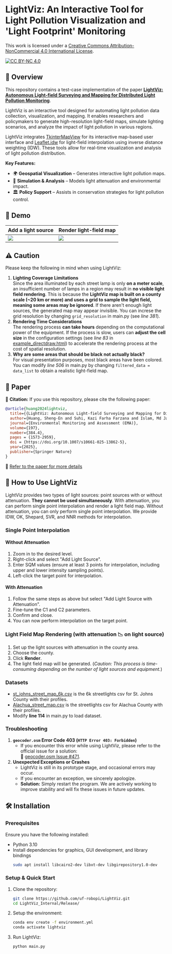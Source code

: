 # LightViz: An Interactive Tool for Light Pollution Visualization and 'Light Footprint' Monitoring

This work is licensed under a
[Creative Commons Attribution-NonCommercial 4.0 International License][cc-by-nc].

[![CC BY-NC 4.0][cc-by-nc-image]][cc-by-nc]

[cc-by-nc]: https://creativecommons.org/licenses/by-nc/4.0/
[cc-by-nc-image]: https://licensebuttons.net/l/by-nc/4.0/88x31.png
[cc-by-nc-shield]: https://img.shields.io/badge/License-CC%20BY--NC%204.0-lightgrey.svg


## 📌 Overview

This repository contains a test-case implementation of the paper **[LightViz: Autonomous Light-field Surveying and Mapping for Distributed Light Pollution Monitoring](https://doi.org/10.1007/s10661-025-13862-5)**.

LightViz is an interactive tool designed for automating light pollution data collection, visualization, and mapping. It enables researchers and policymakers to generate high-resolution light-field maps, simulate lighting scenarios, and analyze the impact of light pollution in various regions.

LightViz integrates [TkinterMapView](https://github.com/TomSchimansky/TkinterMapView) for its interactive map-based user interface and [Leaflet.idw](https://github.com/spatialsparks/Leaflet.idw) for light-field interpolation using inverse distance weighting (IDW). These tools allow for real-time visualization and analysis of light pollution distribution.

**Key Features:**
- 🌍 **Geospatial Visualization** – Generates interactive light pollution maps.
- 🔬 **Simulation & Analysis** – Models light attenuation and environmental impact.
- 🏛 **Policy Support** – Assists in conservation strategies for light pollution control.

## 🎥 Demo
| Add a light source | Render light-field map |
|-------|-------|
| ![](demo/edit.gif) | ![](demo/render.gif) |
## ⚠️ Caution

Please keep the following in mind when using LightViz:

1. **Lighting Coverage Limitations**    
Since the area illuminated by each street lamp is only **on a meter scale**, an insufficient number of lamps in a region may result in **no visible light field rendering**. This is because the **LightViz map is built on a county scale (~20 km or more) and uses a grid to sample the light field, meaning some areas may be ignored**. If there aren't enough light sources, the generated map may appear invisible. You can increse the grid resolution by changing `grid_resolution` in main.py (see *line 381*).
3. **Rendering Time Considerations**    
The rendering process **can take hours** depending on the computational power of the equipment. If the process is slow, users can **adjust the cell size** in the configuration settings (see *line 83* in [example_directdraw.html](src/example_directdraw.html)) to accelerate the rendering process at the cost of spatial resolution.
4. **Why are some areas that should be black not actually black?**    
For visual presentation purposes, most black areas have been colored. You can modify *line 506* in main.py by changing `filtered_data = data_list` to obtain a realistic light-field map.

## 📄 Paper

📜 **Citation:**
If you use this repository, please cite the following paper:
```bibtex
@article{huang2024lightviz,
  title={{LightViz: Autonomous Light-field Surveying and Mapping for Distributed Light Pollution Monitoring}},
  author={Huang, Sheng-En and Suhi, Kazi Farha Farzana and Islam, Md Jahidul},
  journal={Environmental Monitoring and Assessment (EMA)},
  volume={197},
  number={384.4},
  pages = {1573-2959},
  doi = {https://doi.org/10.1007/s10661-025-13862-5},
  year={2025},
  publisher={Springer Nature}
}
```

📑 [Refer to the paper for more details](https://doi.org/10.1007/s10661-025-13862-5)

## 📖 How to Use LightViz
LightViz provides two types of light sources: point sources with or without attenuation. **They cannot be used simultaneously**. With attenuation, you can perform single point interpolation and render a light field map. Without attenuation, you can only perform single point interpolation. We provide IDW, OK, Shepard, SVR, and NNR methods for interpolation.
### Single Point Interpolation
#### Without Attenuation
1. Zoom in to the desired level.
2. Right-click and select "Add Light Source".
3. Enter SQM values (ensure at least 3 points for interpolation, including upper and lower intensity sampling points).
4. Left-click the target point for interpolation.
#### With Attenuation
1. Follow the same steps as above but select "Add Light Source with Attenuation".
2. Fine-tune the C1 and C2 parameters.
3. Confirm and close.
4. You can now perform interpolation on the target point.
### Light Field Map Rendering (with attenuation 📉 on light source)
1. Set up the light sources with attenuation in the county area.
2. Choose the county.
3. Click **Render**.
4. The light field map will be generated. (*Caution: This process is time-consuming depending on the number of light sources and equipment.*)

### Datasets
- [st_johns_street_map_6k.csv](maps_files/st_johns_street_map_6k.csv) is the 6k streetlights csv for St. Johns County with their profiles.
- [Alachua_street_map.csv](maps_files/Alachua_street_map.csv) is the streetlights csv for Alachua County with their profiles.
- Modify **line 114** in main.py to load dataset.


### Troubleshooting
1. **`geocoder.osm` Error Code 403 (`HTTP Error 403: Forbidden`)**  
   - If you encounter this error while using LightViz, please refer to the official issue for a solution:  
     🔗 [geocoder.osm Issue #471](https://github.com/DenisCarriere/geocoder/issues/471).
2. **Unexpected Exceptions or Crashes**  
   - LightViz is still in its prototype stage, and occasional errors may occur.  
   - If you encounter an exception, we sincerely apologize.  
   - **Solution:** Simply restart the program. We are actively working to improve stability and will fix these issues in future updates.

## 🛠 Installation

### Prerequisites

Ensure you have the following installed:
- Python 3.10
- Install dependencies for graphics, GUI development, and library bindings
   ```bash
   sudo apt install libcairo2-dev libxt-dev libgirepository1.0-dev

### Setup & Quick Start

1. Clone the repository:
   ```bash
   git clone https://github.com/uf-robopi/LightViz.git
   cd LightViz_Internal/Release/
2. Setup the environment:
   ```bash
   conda env create -f environment.yml
   conda activate lightviz
3. Run LightViz:
   ```bash
   python main.py
